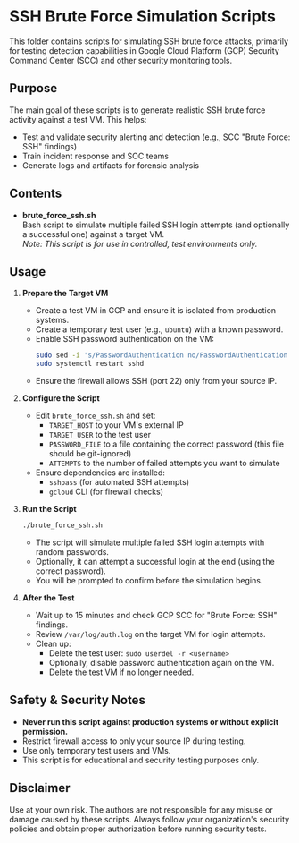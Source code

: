 # SSH Brute Force Simulation Scripts

This folder contains scripts for simulating SSH brute force attacks, primarily for testing detection capabilities in Google Cloud Platform (GCP) Security Command Center (SCC) and other security monitoring tools.

## Purpose

The main goal of these scripts is to generate realistic SSH brute force activity against a test VM. This helps:

- Test and validate security alerting and detection (e.g., SCC "Brute Force: SSH" findings)
- Train incident response and SOC teams
- Generate logs and artifacts for forensic analysis

## Contents

- **brute_force_ssh.sh**  
  Bash script to simulate multiple failed SSH login attempts (and optionally a successful one) against a target VM.  
  _Note: This script is for use in controlled, test environments only._

## Usage

1. **Prepare the Target VM**
   - Create a test VM in GCP and ensure it is isolated from production systems.
   - Create a temporary test user (e.g., `ubuntu`) with a known password.
   - Enable SSH password authentication on the VM:
     ```bash
     sudo sed -i 's/PasswordAuthentication no/PasswordAuthentication yes/' /etc/ssh/sshd_config
     sudo systemctl restart sshd
     ```
   - Ensure the firewall allows SSH (port 22) only from your source IP.

2. **Configure the Script**
   - Edit `brute_force_ssh.sh` and set:
     - `TARGET_HOST` to your VM's external IP
     - `TARGET_USER` to the test user
     - `PASSWORD_FILE` to a file containing the correct password (this file should be git-ignored)
     - `ATTEMPTS` to the number of failed attempts you want to simulate
   - Ensure dependencies are installed:
     - `sshpass` (for automated SSH attempts)
     - `gcloud` CLI (for firewall checks)

3. **Run the Script**
   ```bash
   ./brute_force_ssh.sh
   ```
   - The script will simulate multiple failed SSH login attempts with random passwords.
   - Optionally, it can attempt a successful login at the end (using the correct password).
   - You will be prompted to confirm before the simulation begins.

4. **After the Test**
   - Wait up to 15 minutes and check GCP SCC for "Brute Force: SSH" findings.
   - Review `/var/log/auth.log` on the target VM for login attempts.
   - Clean up:
     - Delete the test user: `sudo userdel -r <username>`
     - Optionally, disable password authentication again on the VM.
     - Delete the test VM if no longer needed.

## Safety & Security Notes

- **Never run this script against production systems or without explicit permission.**
- Restrict firewall access to only your source IP during testing.
- Use only temporary test users and VMs.
- This script is for educational and security testing purposes only.

## Disclaimer

Use at your own risk. The authors are not responsible for any misuse or damage caused by these scripts. Always follow your organization's security policies and obtain proper authorization before running security tests. 